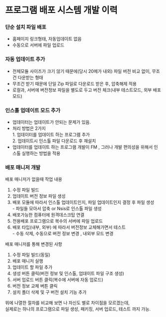 # 프로그램 배포 시스템 개발 이력

### 단순 설치 파일 배포&#x20;

* 홈페이지 링크형태, 자동업데이트 없음
* 수동으로 서버에 파일 업로드

### 자동 업데이트 추가

* 전체모듈 사이즈가 크기 않기 때문에(당시 20메가 내외) 파일 버전 비교 없이, 무조건 다운받는 형태
* 무조건 받기 때문에 단일 Zip 파일로 다운로드 받은 후, 압축해제 적용
* 로컬과, 서버에 버전정보 파일을 별도로 두고 버전 체크(내부 테스트모드, 외부 배포모드)

### 인스톨 업데이트 모드 추가

* 업데이터는 업데이트가 안되는 문제가 있음.
* 처리 방법은 2가지\
  1\. 업데이터를 업데이트 하는 프로그램 추가\
  2\. 업데이트시 인스톨 파일 다운로드 후 재설치
* 업데이터를 업데이트 하는 프로그램 개발이 FM , 그러나 개발 편의성을 위해서 인스톨 실행하는 방법을 적용

### 배포 매니저 개발

배포 매니저가 없을때 작업 내용

1. 수정 파일 빌드
2. 업데이트 버전 정보 파일 생성
3. 배포 모듈에 따라서 인스톨 업데이트인지, 파일 업데이트인지 결정 후 파일 생성\
   \- 파일들 모아서 압축 or Nsis로 인스톨 파일 생성
4. 배포가능한 컴퓨터에 원격데스크탑 연결
5. 전용배포 프로그램으로  복수의 서버에 파일 업로드
6. 배포 타입(내부, 외부) 에 따라서 버전정보 교체해가면서 테스트\
   \- 수동 삭제, 수동으로 버전 정보 변경 , 내외부 모드 변경

배포 매니저를 통해 변경된 사항

1. 수정 파일 빌드(동일)
2. 배포 매니저 실행
3. 업데이트 할 파일 추가
4. 생성 버튼 클릭(버전 정보 및 인스톨, 업데이트 파일 구조 생성)
5. 서버 업로드 버튼 클릭(복수에 서버에 자동 업로드)
6. 버전 정보 교체 버튼 클릭
7. 설치 폴더 삭제 및 구 버전 설치 기능 추가

위에 나열한 절차를 비교해 보면 나  자신도  별로 차이점을 모르겠는데, \
실제로는 하나의 프로그램으로 파일 생성, 패키징, 서버 업로드, 테스트 까지 가능.
